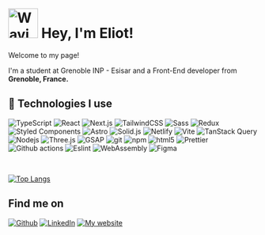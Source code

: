 # <img src="https://raw.githubusercontent.com/Tarikul-Islam-Anik/Animated-Fluent-Emojis/master/Emojis/Hand%20gestures/Waving%20Hand.png" alt="Waving Hand" width="60" height="60" /> Hey, I'm Eliot!
Welcome to my page!

I'm a student at Grenoble INP - Esisar and a Front-End developer from <img src="https://cdn-icons-png.flaticon.com/512/197/197560.png" width="13"/> **Grenoble, France.**

## 🔧 Technologies I use
<p>
  <img alt="TypeScript" src="https://img.shields.io/badge/-TypeScript-3178c6?style=flat-square&logo=typescript&logoColor=ffffff" />
  <img alt="React" src="https://img.shields.io/badge/-React-149eca?style=flat-square&logo=react&logoColor=ffffff"/>
  <img alt="Next.js" src="https://img.shields.io/badge/-Nextjs-000000?style=flat-square&logo=Next.js&logoColor=ffffff" />
  <img alt="TailwindCSS" src="https://img.shields.io/badge/-TailwindCSS-38BDF8?style=flat-square&logo=TailwindCSS&logoColor=ffffff" />
  <img alt="Sass" src="https://img.shields.io/badge/-Sass-CF649A?style=flat-square&logo=sass&logoColor=ffffff" />
  <img alt="Redux" src="https://img.shields.io/badge/-Redux-764ABC?style=flat-square&logo=redux&logoColor=ffffff" />
  <img alt="Styled Components" src="https://img.shields.io/badge/-Styled_Components-BF4F74?style=flat-square&logo=styled-components&logoColor=ffffff" />
  <img alt="Astro" src="https://img.shields.io/badge/-Astro-FF5408?style=flat-square&logo=Astro&logoColor=ffffff" />
  <img alt="Solid.js" src="https://img.shields.io/badge/-Solid.js-2C4F7C?style=flat-square&logo=Solid&logoColor=ffffff" />
  <img alt="Netlify" src="https://img.shields.io/badge/-Netlify-00C7B7?style=flat-square&logo=Netlify&logoColor=ffffff" />
  <img alt="Vite" src="https://img.shields.io/badge/-Vite-646CFF?style=flat-square&logo=Vite&logoColor=ffffff" />
  <img alt="TanStack Query" src="https://img.shields.io/badge/-TanStack%20Query-FF4154?style=flat-square&logo=ReactQuery&logoColor=ffffff" />
  <img alt="Nodejs" src="https://img.shields.io/badge/-Nodejs-43853d?style=flat-square&logo=Node.js&logoColor=ffffff" />
  <img alt="Three.js" src="https://img.shields.io/badge/-Three.js-000000?style=flat-square&logo=Three.js&logoColor=ffffff" />
  <img alt="GSAP" src="https://img.shields.io/badge/-GSAP-88CE02?style=flat-square&logo=GreenSock&logoColor=ffffff" />
  <img alt="git" src="https://img.shields.io/badge/-Git-F05032?style=flat-square&logo=git&logoColor=ffffff" />
  <img alt="npm" src="https://img.shields.io/badge/-NPM-CB3837?style=flat-square&logo=npm&logoColor=ffffff" />
  <img alt="html5" src="https://img.shields.io/badge/-HTML5-E34F26?style=flat-square&logo=html5&logoColor=ffffff" />
  <img alt="Prettier" src="https://img.shields.io/badge/-Prettier-F7B93E?style=flat-square&logo=prettier&logoColor=ffffff" />
  <img alt="Github actions" src="https://img.shields.io/badge/-Github_Actions-2088FF?style=flat-square&logo=github-actions&logoColor=ffffff" />
  <img alt="Eslint" src="https://img.shields.io/badge/-Eslint-4B32C3?style=flat-square&logo=Eslint&logoColor=ffffff" />
  <img alt="WebAssembly" src="https://img.shields.io/badge/-WebAssembly-654FF0?style=flat-square&logo=WebAssembly&logoColor=ffffff" />
  <img alt="Figma" src="https://img.shields.io/badge/-Figma-F24E1E?style=flat-square&logo=Figma&logoColor=ffffff" />
</p>

<br>

[![Top Langs](https://github-readme-stats.vercel.app/api/top-langs/?username=elib27&layout=compact)](https://github.com/elib27/github-readme-stats)

## Find me on
<p><a href="https://github.com/Elib27" target="_blank" style="width: fit-content;"><img alt="Github" src="https://img.shields.io/badge/GitHub-12100E.svg?&style=for-the-badge&logo=Github&logoColor=ffffff" /></a> <a href="https://www.linkedin.com/in/eliot-bas/" target="_blank"><img alt="LinkedIn" src="https://img.shields.io/badge/linkedin-0A66C2.svg?&style=for-the-badge&logo=linkedin&logoColor=ffffff" /></a> <a href="https://eliotbas.com/en/" target="_blank"><img alt="My website" src="https://img.shields.io/badge/My%20website-585EFB.svg?&style=for-the-badge&logo=website&logoColor=ffffff" /></a></p>
